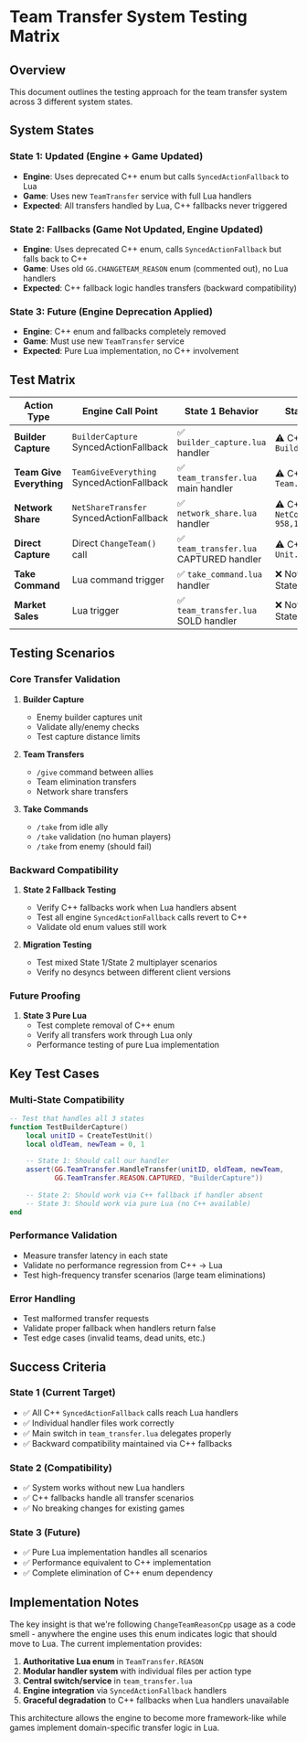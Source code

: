 # Team Transfer System Testing Matrix

## Overview
This document outlines the testing approach for the team transfer system across 3 different system states.

## System States

### State 1: Updated (Engine + Game Updated)
- **Engine**: Uses deprecated C++ enum but calls `SyncedActionFallback` to Lua
- **Game**: Uses new `TeamTransfer` service with full Lua handlers
- **Expected**: All transfers handled by Lua, C++ fallbacks never triggered

### State 2: Fallbacks (Game Not Updated, Engine Updated) 
- **Engine**: Uses deprecated C++ enum, calls `SyncedActionFallback` but falls back to C++
- **Game**: Uses old `GG.CHANGETEAM_REASON` enum (commented out), no Lua handlers
- **Expected**: C++ fallback logic handles transfers (backward compatibility)

### State 3: Future (Engine Deprecation Applied)
- **Engine**: C++ enum and fallbacks completely removed  
- **Game**: Must use new `TeamTransfer` service
- **Expected**: Pure Lua implementation, no C++ involvement

## Test Matrix

| Action Type | Engine Call Point | State 1 Behavior | State 2 Behavior | State 3 Behavior |
|-------------|-------------------|-------------------|-------------------|-------------------|
| **Builder Capture** | `BuilderCapture` SyncedActionFallback | ✅ `builder_capture.lua` handler | ⚠️ C++ fallback in `Builder.cpp:522-525` | ✅ Pure Lua (required) |
| **Team Give Everything** | `TeamGiveEverything` SyncedActionFallback | ✅ `team_transfer.lua` main handler | ⚠️ C++ fallback in `Team.cpp:251-254` | ✅ Pure Lua (required) |
| **Network Share** | `NetShareTransfer` SyncedActionFallback | ✅ `network_share.lua` handler | ⚠️ C++ fallback in `NetCommands.cpp:955-958,1101-1104` | ✅ Pure Lua (required) |
| **Direct Capture** | Direct `ChangeTeam()` call | ✅ `team_transfer.lua` CAPTURED handler | ⚠️ C++ logic in `Unit.cpp:1541,1605` | ✅ Must implement `AllowUnitTransfer` callin |
| **Take Command** | Lua command trigger | ✅ `take_command.lua` handler | ❌ Not implemented in State 2 | ✅ Pure Lua (existing) |
| **Market Sales** | Lua trigger | ✅ `team_transfer.lua` SOLD handler | ❌ Not implemented in State 2 | ✅ Pure Lua (existing) |

## Testing Scenarios

### Core Transfer Validation
1. **Builder Capture**
   - Enemy builder captures unit
   - Validate ally/enemy checks
   - Test capture distance limits
   
2. **Team Transfers**  
   - `/give` command between allies
   - Team elimination transfers
   - Network share transfers

3. **Take Commands**
   - `/take` from idle ally 
   - `/take` validation (no human players)
   - `/take` from enemy (should fail)

### Backward Compatibility
1. **State 2 Fallback Testing**
   - Verify C++ fallbacks work when Lua handlers absent
   - Test all engine `SyncedActionFallback` calls revert to C++
   - Validate old enum values still work

2. **Migration Testing**
   - Test mixed State 1/State 2 multiplayer scenarios
   - Verify no desyncs between different client versions

### Future Proofing  
1. **State 3 Pure Lua**
   - Test complete removal of C++ enum
   - Verify all transfers work through Lua only
   - Performance testing of pure Lua implementation

## Key Test Cases

### Multi-State Compatibility
```lua
-- Test that handles all 3 states
function TestBuilderCapture()
    local unitID = CreateTestUnit()
    local oldTeam, newTeam = 0, 1
    
    -- State 1: Should call our handler
    assert(GG.TeamTransfer.HandleTransfer(unitID, oldTeam, newTeam, 
           GG.TeamTransfer.REASON.CAPTURED, "BuilderCapture"))
    
    -- State 2: Should work via C++ fallback if handler absent
    -- State 3: Should work via pure Lua (no C++ available)
end
```

### Performance Validation
- Measure transfer latency in each state
- Validate no performance regression from C++ → Lua
- Test high-frequency transfer scenarios (large team eliminations)

### Error Handling
- Test malformed transfer requests
- Validate proper fallback when handlers return false
- Test edge cases (invalid teams, dead units, etc.)

## Success Criteria

### State 1 (Current Target)
- ✅ All C++ `SyncedActionFallback` calls reach Lua handlers
- ✅ Individual handler files work correctly  
- ✅ Main switch in `team_transfer.lua` delegates properly
- ✅ Backward compatibility maintained via C++ fallbacks

### State 2 (Compatibility)
- ✅ System works without new Lua handlers
- ✅ C++ fallbacks handle all transfer scenarios
- ✅ No breaking changes for existing games

### State 3 (Future)
- ✅ Pure Lua implementation handles all scenarios
- ✅ Performance equivalent to C++ implementation
- ✅ Complete elimination of C++ enum dependency

## Implementation Notes

The key insight is that we're following `ChangeTeamReasonCpp` usage as a code smell - anywhere the engine uses this enum indicates logic that should move to Lua. The current implementation provides:

1. **Authoritative Lua enum** in `TeamTransfer.REASON`
2. **Modular handler system** with individual files per action type  
3. **Central switch/service** in `team_transfer.lua`
4. **Engine integration** via `SyncedActionFallback` handlers
5. **Graceful degradation** to C++ fallbacks when Lua handlers unavailable

This architecture allows the engine to become more framework-like while games implement domain-specific transfer logic in Lua.